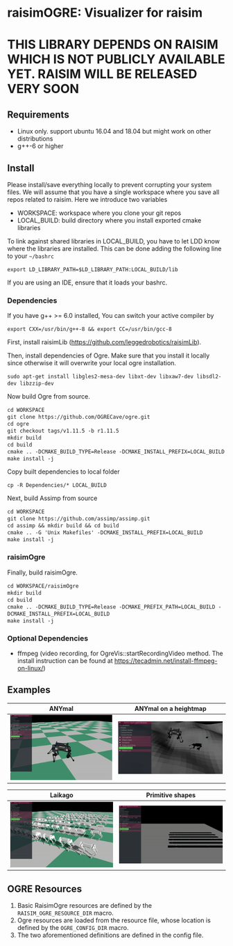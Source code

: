 # raisimOGRE: Visualizer for raisim

# THIS LIBRARY DEPENDS ON RAISIM WHICH IS NOT PUBLICLY AVAILABLE YET. RAISIM WILL BE RELEASED VERY SOON #

## Requirements
- Linux only. support ubuntu 16.04 and 18.04 but might work on other distributions
- g++-6 or higher

## Install

Please install/save everything locally to prevent corrupting your system files. We will assume that you have a single workspace where you save all repos related to raisim. Here we introduce two variables

- WORKSPACE: workspace where you clone your git repos
- LOCAL_BUILD: build directory where you install exported cmake libraries

To link against shared libraries in LOCAL_BUILD, you have to let LDD know where the libraries are installed. This can be done adding the following line to your ```~/bashrc```

```commandline
export LD_LIBRARY_PATH=$LD_LIBRARY_PATH:LOCAL_BUILD/lib
```

If you are using an IDE, ensure that it loads your bashrc. 

### Dependencies
If you have g++ >= 6.0 installed, You can switch your active compiler by
```commandline
export CXX=/usr/bin/g++-8 && export CC=/usr/bin/gcc-8
```

First, install raisimLib (https://github.com/leggedrobotics/raisimLib).

Then, install dependencies of Ogre. Make sure that you install it locally since otherwise it will overwrite your local ogre installation.
```commandline
sudo apt-get install libgles2-mesa-dev libxt-dev libxaw7-dev libsdl2-dev libzzip-dev
```

Now build Ogre from source.
```commandline
cd WORKSPACE
git clone https://github.com/OGRECave/ogre.git
cd ogre
git checkout tags/v1.11.5 -b r1.11.5
mkdir build
cd build
cmake .. -DCMAKE_BUILD_TYPE=Release -DCMAKE_INSTALL_PREFIX=LOCAL_BUILD
make install -j
```

Copy built dependencies to local folder 
```commandline
cp -R Dependencies/* LOCAL_BUILD
```

Next, build Assimp from source
```commandline
cd WORKSPACE
git clone https://github.com/assimp/assimp.git
cd assimp && mkdir build && cd build
cmake .. -G 'Unix Makefiles' -DCMAKE_INSTALL_PREFIX=LOCAL_BUILD
make install -j
```

### raisimOgre
Finally, build raisimOgre.
```commandline
cd WORKSPACE/raisimOgre
mkdir build
cd build
cmake .. -DCMAKE_BUILD_TYPE=Release -DCMAKE_PREFIX_PATH=LOCAL_BUILD -DCMAKE_INSTALL_PREFIX=LOCAL_BUILD
make install -j
```

### Optional Dependencies
- ffmpeg (video recording, for OgreVis::startRecordingVideo method. The install instruction can be found at https://tecadmin.net/install-ffmpeg-on-linux/)

## Examples
ANYmal | ANYmal on a heightmap  
:-----------------------------------:|:------------------------------------:
![alt-text-1](img/anymal.gif "title-1") | ![alt-text-2](img/heightmap.gif "title-2")

Laikago   | Primitive shapes  
:-----------------------------------:|:------------------------------------:
![alt-text-1](img/laikago.gif "title-1") | ![alt-text-2](img/primitives.gif "title-2")

## OGRE Resources
1. Basic RaisimOgre resources are defined by the `RAISIM_OGRE_RESOURCE_DIR` macro.
2. Ogre resources are loaded from the resource file, whose location is defined by the `OGRE_CONFIG_DIR` macro.
3. The two aforementioned definitions are defined in the config file.
